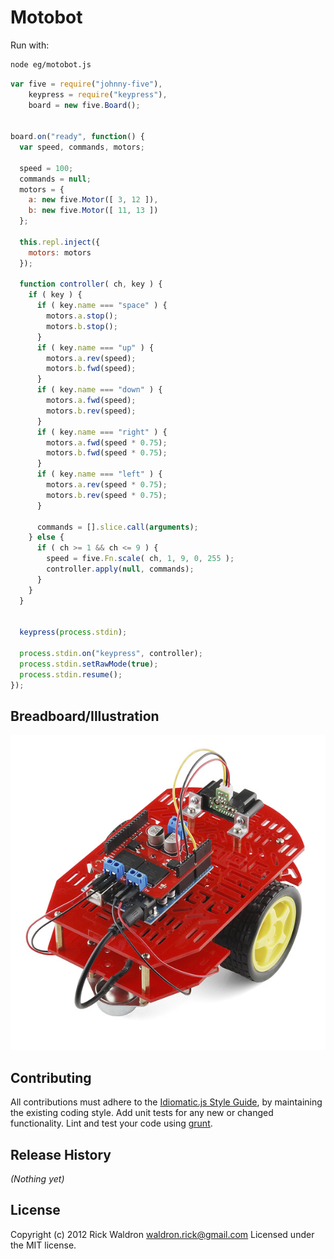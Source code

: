 # Motobot

Run with:
```bash
node eg/motobot.js
```


```javascript
var five = require("johnny-five"),
    keypress = require("keypress"),
    board = new five.Board();


board.on("ready", function() {
  var speed, commands, motors;

  speed = 100;
  commands = null;
  motors = {
    a: new five.Motor([ 3, 12 ]),
    b: new five.Motor([ 11, 13 ])
  };

  this.repl.inject({
    motors: motors
  });

  function controller( ch, key ) {
    if ( key ) {
      if ( key.name === "space" ) {
        motors.a.stop();
        motors.b.stop();
      }
      if ( key.name === "up" ) {
        motors.a.rev(speed);
        motors.b.fwd(speed);
      }
      if ( key.name === "down" ) {
        motors.a.fwd(speed);
        motors.b.rev(speed);
      }
      if ( key.name === "right" ) {
        motors.a.fwd(speed * 0.75);
        motors.b.fwd(speed * 0.75);
      }
      if ( key.name === "left" ) {
        motors.a.rev(speed * 0.75);
        motors.b.rev(speed * 0.75);
      }

      commands = [].slice.call(arguments);
    } else {
      if ( ch >= 1 && ch <= 9 ) {
        speed = five.Fn.scale( ch, 1, 9, 0, 255 );
        controller.apply(null, commands);
      }
    }
  }


  keypress(process.stdin);

  process.stdin.on("keypress", controller);
  process.stdin.setRawMode(true);
  process.stdin.resume();
});

```


## Breadboard/Illustration


![docs/breadboard/motobot.png](breadboard/motobot.png)









## Contributing
All contributions must adhere to the [Idiomatic.js Style Guide](https://github.com/rwldrn/idiomatic.js),
by maintaining the existing coding style. Add unit tests for any new or changed functionality. Lint and test your code using [grunt](https://github.com/cowboy/grunt).

## Release History
_(Nothing yet)_

## License
Copyright (c) 2012 Rick Waldron <waldron.rick@gmail.com>
Licensed under the MIT license.
